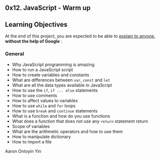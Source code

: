 ## 0x12. JavaScript - Warm up

## Learning Objectives

At the end of this project, you are expected to be able to [explain to anyone](https://intranet.alxswe.com/rltoken/UFSXQvb7c_45LRd6SdzFTg "explain to anyone"),  **without the help of Google** :

### General

* Why JavaScript programming is amazing
* How to run a JavaScript script
* How to create variables and constants
* What are differences between `var`, `const` and `let`
* What are all the data types available in JavaScript
* How to use the `if`, `if ... else` statements
* How to use comments
* How to affect values to variables
* How to use `while` and `for` loops
* How to use `break` and `continue` statements
* What is a function and how do you use functions
* What does a function that does not use any `return` statement return
* Scope of variables
* What are the arithmetic operators and how to use them
* How to manipulate dictionary
* How to import a file

Aaron Ontoyin Yin
